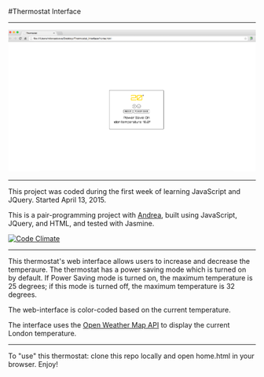 #Thermostat Interface

--------------

![img](https://github.com/M1lena/Thermostat_Interface/blob/master/thermostat_screen_shot.png)

--------------

This project was coded during the first week of learning JavaScript and JQuery. Started April 13, 2015.

This is a pair-programming project with [Andrea](https://github.com/armi1189), built using JavaScript, JQuery, and HTML, and tested with Jasmine.

[![Code Climate](https://codeclimate.com/repos/5575af88695680049100fe92/badges/388a7a097a4b3f7dacad/gpa.svg)](https://codeclimate.com/repos/5575af88695680049100fe92/feed)

--------------

This thermostat's web interface allows users to increase and decrease the temperaure. The thermostat has a power saving mode which is turned on by default. If Power Saving mode is turned on, the maximum temperature is 25 degrees; if this mode is turned off, the maximum temperature is 32 degrees.

The web-interface is color-coded based on the current temperature.

The interface uses the [Open Weather Map API](http://openweathermap.org/api) to display the current London temperature.

--------------

To "use" this thermostat: clone this repo locally and open home.html in your browser. Enjoy!
